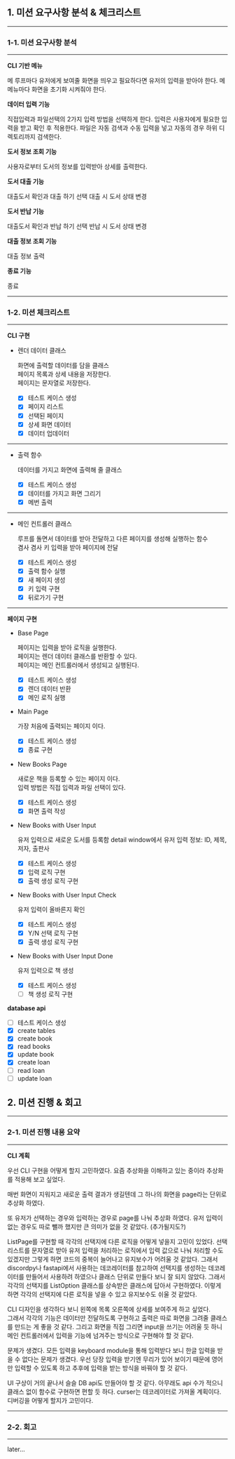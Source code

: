 ## 1. 미션 요구사항 분석 & 체크리스트

---

### 1-1. 미션 요구사항 분석

---

**CLI 기반 메뉴**

메 루프마다 유저에게 보여줄 화면을 띄우고 필요하다면 유저의 입력을 받아야 한다.
메 메뉴마다 화면을 초기화 시켜줘야 한다.

**데이터 입력 기능**

직접입력과 파일선택의 2가지 입력 방법을 선택하게 한다.
입력은 사용자에게 필요한 입력을 받고 확인 후 적용한다.
파일은 자동 검색과 수동 입력을 넣고 자동의 경우 하위 디렉토리까지 검색한다.

**도서 정보 조회 기능**

사용자로부터 도서의 정보를 입력받아 상세를 출력한다.

**도서 대출 기능**

대출도서 확인과 대출 하기 선택
대출 시 도서 상태 변경

**도서 반납 기능**

대출도서 확인과 반납 하기 선택
반납 시 도서 상태 변경

**대출 정보 조회 기능**

대출 정보 출력

**종료 기능**

종료

---

### 1-2. 미션 체크리스트

---

**CLI 구현**
  
- 렌더 데이터 클래스
  
  화면에 출력할 데이터를 담을 클래스  
  페이지 목록과 상세 내용을 저장한다.  
  페이지는 문자열로 저장한다.

  - [x] 테스트 케이스 생성
  - [x] 페이지 리스트
  - [x] 선택된 페이지
  - [x] 상세 화면 데이터
  - [x] 데이터 업데이터

---

- 출력 함수

  데이터를 가지고 화면에 출력해 줄 클래스

  - [x] 테스트 케이스 생성
  - [x] 데이터를 가지고 화면 그리기
  - [x] 메번 출력

---

- 메인 컨트롤러 클래스

  루프를 돌면서 데이터를 받아 전달하고 다른 페이지를 생성해 실행하는 함수  
  겸사 겸사 키 입력을 받아 페이지에 전달

  - [x] 테스트 케이스 생성
  - [x] 출력 함수 실행
  - [x] 새 페이지 생성
  - [x] 키 입력 구현
  - [x] 뒤로가기 구현

---

**페이지 구현**

- Base Page

  페이지는 입력을 받아 로직을 실행한다.  
  페이지는 렌더 데이터 클래스를 반환할 수 있다.     
  페이지는 메인 컨트롤러에서 생성되고 실행된다.  

  - [x] 테스트 케이스 생성
  - [x] 렌더 데이터 반환
  - [x] 메인 로직 실행

- Main Page

  가장 처음에 출력되는 페이지 이다.

  - [x] 테스트 케이스 생성
  - [x] 종료 구현

- New Books Page

  새로운 책을 등록할 수 있는 페이지 이다.  
  입력 방법은 직접 입력과 파일 선택이 있다.  

  - [x] 테스트 케이스 생성
  - [x] 화면 출력 작성

- New Books with User Input

  유저 입력으로 새로운 도서를 등록함
  detail window에서 유저 입력
  정보: ID, 제목, 저자, 출판사

  - [x] 테스트 케이스 생성
  - [x] 입력 로직 구현
  - [x] 출력 생성 로직 구현

- New Books with User Input Check

  유저 입력이 올바른지 확인

  - [x] 테스트 케이스 생성
  - [x] Y/N 선택 로직 구현
  - [x] 출력 생성 로직 구현

- New Books with User Input Done

  유저 입력으로 책 생성

  - [x] 테스트 케이스 생성
  - [ ] 책 생성 로직 구현

**database api**

- [ ] 테스트 케이스 생성
- [x] create tables
- [x] create book
- [x] read books
- [x] update book
- [x] create loan
- [ ] read loan
- [ ] update loan

## 2. 미션 진행 & 회고

---

### 2-1. 미션 진행 내용 요약

---

**CLI 계획**

우선 CLI 구현을 어떻게 할지 고민하였다. 요즘 추상화을 이해하고 있는 중이라 추상화를 적용해 보고 싶었다.

매번 화면이 지워지고 새로운 출력 결과가 생길텐데 그 하나의 화면을 page라는 단위로 추상화 하였다.

또 유저가 선택하는 경우와 입력하는 경우로 page를 나눠 추상화 하였다. 유저 입력이 없는 경우도 따로 뺄까 했지만 큰 의미가 없을 것 같았다. (추가될지도?)

ListPage를 구현할 때 각각의 선택지에 다른 로직을 어떻게 넣을지 고민이 있었다. 선택 리스트를 문자열로 받아 유저 입력을 처리하는 로직에서 입력 값으로 나눠 처리할 수도 있겠지만 그렇게 하면 코드의 중복이 늘어나고 유지보수가 어려울 것 같았다. 그래서 discordpy나 fastapi에서 사용하는 데코레이터를 참고하여 선택지를 생성하는 데코레이터를 만들어서 사용하려 하였으나 클래스 단위로 만들다 보니 잘 되지 않았다. 그래서 각각의 선택지를 ListOption 클래스를 상속받은 클래스에 답아서 구현하였다. 이렇게 하면 각각의 선택지에 다른 로직을 넣을 수 있고 유지보수도 쉬울 것 같았다.

CLI 디자인을 생각하다 보니 왼쪽에 목록 오른쪽에 상세를 보여주게 하고 싶었다.  
그래서 각각의 기능은 데이터만 전달하도록 구현하고 출력은 따로 화면을 그려줄 클래스를 만드는 게 좋을 것 같다. 그리고 화면을 직접 그리면 input을 쓰기는 어려울 듯 하니 메인 컨트롤러에서 입력을 기능에 넘겨주는 방식으로 구현해야 할 것 같다.

문제가 생겼다. 모든 입력을 keyboard module을 통해 입력받다 보니 한글 입력을 받을 수 없다는 문제가 생겼다. 우선 당장 입력을 받기엔 무리가 있어 보이기 때문에 영어만 입력할 수 있도록 하고 추후에 입력을 받는 방식을 바꿔야 할 것 같다.

UI 구상이 거의 끝나서 슬슬 DB api도 만들어야 할 것 같다. 아무래도 api 수가 적으니 클래스 없이 함수로 구현하면 편할 듯 하다. curser는 데코레이터로 가져올 계획이다. 디버깅을 어떻게 할지가 고민이다.  


---

### 2-2. 회고

---

later...